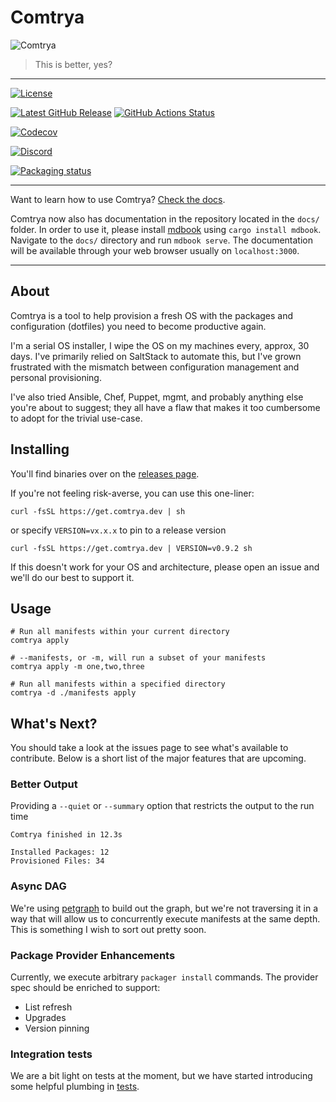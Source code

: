 # Comtrya

![Comtrya](/Comtrya.gif "Hello")

> This is better, yes?

---

[![License](https://img.shields.io/github/license/comtrya/comtrya?style=for-the-badge)](https://github.com/comtrya/comtrya/blob/main/LICENSE)

[![Latest GitHub Release](https://img.shields.io/github/v/release/comtrya/comtrya?label=Latest&style=for-the-badge)](https://github.com/comtrya/comtrya/releases/latest)
[![GitHub Actions Status](https://img.shields.io/github/actions/workflow/status/comtrya/comtrya/main.yaml?branch=main&style=for-the-badge)](https://github.com/comtrya/comtrya/actions/workflows/main.yml)

[![Codecov](https://img.shields.io/codecov/c/github/comtrya/comtrya?style=for-the-badge)](https://codecov.io/gh/comtrya/comtrya)

[![Discord](https://img.shields.io/discord/730728064031653999?label=Discord&style=for-the-badge)](https://rawkode.chat)

[![Packaging status](https://repology.org/badge/vertical-allrepos/comtrya.svg)](https://repology.org/metapackage/comtrya)

---

Want to learn how to use Comtrya? [Check the docs](https://comtrya.dev).

Comtrya now also has documentation in the repository located in the `docs/` folder. In order to use it, please install
[mdbook](https://github.com/rust-lang/mdBook) using `cargo install mdbook`. Navigate to the `docs/` directory and run
`mdbook serve`. The documentation will be available through your web browser usually on `localhost:3000`.

---

## About

Comtrya is a tool to help provision a fresh OS with the packages and configuration (dotfiles) you need to become productive again.

I'm a serial OS installer, I wipe the OS on my machines every, approx, 30 days. I've primarily relied on SaltStack to automate this, but I've grown frustrated with the mismatch between configuration management and personal provisioning.

I've also tried Ansible, Chef, Puppet, mgmt, and probably anything else you're about to suggest; they all have a flaw that makes it too cumbersome to adopt for the trivial use-case.

## Installing

You'll find binaries over on the [releases page](https://github.com/comtrya/comtrya/releases/latest).

If you're not feeling risk-averse, you can use this one-liner:

```shell
curl -fsSL https://get.comtrya.dev | sh
```

or specify `VERSION=vx.x.x` to pin to a release version

```shell
curl -fsSL https://get.comtrya.dev | VERSION=v0.9.2 sh
```

If this doesn't work for your OS and architecture, please open an issue and we'll do our best to support it.

## Usage

```shell
# Run all manifests within your current directory
comtrya apply

# --manifests, or -m, will run a subset of your manifests
comtrya apply -m one,two,three

# Run all manifests within a specified directory
comtrya -d ./manifests apply
```

## What's Next?

You should take a look at the issues page to see what's available to contribute. Below is a short list of the major features that are upcoming.

### Better Output

Providing a `--quiet` or `--summary` option that restricts the output to the run time

```shell
Comtrya finished in 12.3s

Installed Packages: 12
Provisioned Files: 34
```

### Async DAG

We're using [petgraph](https://github.com/petgraph/petgraph) to build out the graph, but we're not traversing it in a way that will allow us to concurrently execute manifests at the same depth. This is something I wish to sort out pretty soon.

### Package Provider Enhancements

Currently, we execute arbitrary `packager install` commands. The provider spec should be enriched to support:

-   List refresh
-   Upgrades
-   Version pinning

### Integration tests

We are a bit light on tests at the moment, but we have started introducing some helpful plumbing in [tests](comtrya/app/tests).
